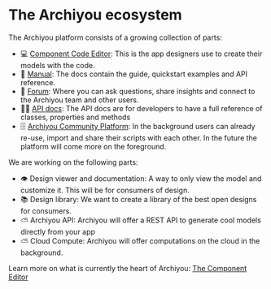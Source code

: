 # The Archiyou ecosystem

The Archiyou platform consists of a growing collection of parts:

* 💻 [Component Code Editor](https://alpha.archiyou.com): This is the app designers use to create their models with the code.
* 📙 [Manual](https://docs.archiyou.com): The docs contain the guide, quickstart examples and API reference.
* 🦜 [Forum](https://forum.archiyou.com): Where you can ask questions, share insights and connect to the Archiyou team and other users.
* 👨‍💻 [API docs](https://apidocs.archiyou.com): The API docs are for developers to have a full reference of classes, properties and methods
* 🗄 [Archiyou Community Platform](https://alpha.archiyou.com): In the background users can already re-use, import and share their scripts with each other. In the future the platform will come more on the foreground. 

We are working on the following parts:

* 👁️ Design viewer and documentation: A way to only view the model and customize it. This will be for consumers of design. 
* 📚 Design library: We want to create a library of the best open designs for consumers.
* ⛅ Archiyou API: Archiyou will offer a REST API to generate cool models directly from your app
* ⛅ Cloud Compute: Archiyou will offer computations on the cloud in the background.

Learn more on what is currently the heart of Archiyou: [The Component Editor](../userguide/editor.md)


